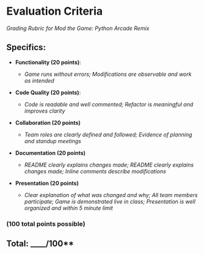 # Evaluation Criteria 
*Grading Rubric for Mod the Game: Python Arcade Remix*

## Specifics:
* **Functionality (20 points)**:
  * *Game runs without errors; Modifications are observable and work as intended*
    
* **Code Quality (20 points)**:
  * *Code is readable and well commented; Refactor is meaningful and improves clarity*
    
* **Collaboration (20 points)**
  * *Team roles are clearly defined and followed; Evidence of planning and standup meetings*
    
* **Documentation (20 points)**
  * *README clearly explains changes made; README clearly explains changes made; Inline comments describe modifications*
    
* **Presentation (20 points)**
  * *Clear explanation of what was changed and why; All team members participate; Game is demonstrated live in class; Presentation is well organized and within 5 minute limit* 
	
### (100 total points possible)

## Total: ____/100** 
